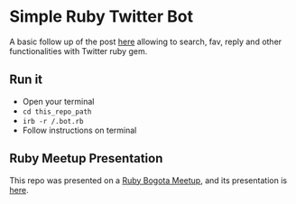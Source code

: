 # Simple Ruby Twitter Bot

A basic follow up of the post [here](http://www.codebycodes.com/blog/2015/08/31/creating-a-simeple-twitter-bot-with-ruby) allowing to search, fav, reply and other functionalities with Twitter ruby gem.

## Run it

- Open your terminal
- `cd this_repo_path`
- `irb -r /.bot.rb`
- Follow instructions on terminal

## Ruby Meetup Presentation

This repo was presented on a [Ruby Bogota Meetup](https://www.meetup.com/bogota-ruby-meetup/events/238419826/), and its presentation is [here](https://docs.google.com/presentation/d/1byMtzygRcXNkL5eSfzvpdK0Tg0V-7Or8cV8-1KvSJGg/edit?usp=sharing).